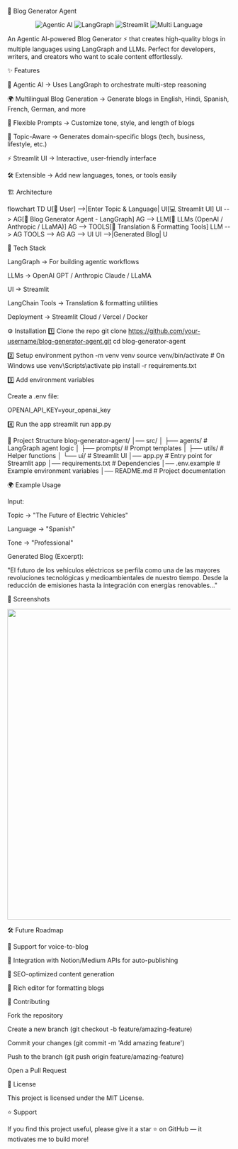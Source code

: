 📝 Blog Generator Agent
<p align="center"> <img src="https://img.shields.io/badge/AI-Agentic-blue?logo=openai&logoColor=white" alt="Agentic AI"/> <img src="https://img.shields.io/badge/Framework-LangGraph-green" alt="LangGraph"/> <img src="https://img.shields.io/badge/UI-Streamlit-orange" alt="Streamlit"/> <img src="https://img.shields.io/badge/Blogs-MultiLanguage-purple" alt="Multi Language"/> </p>

An Agentic AI-powered Blog Generator ⚡ that creates high-quality blogs in multiple languages using LangGraph and LLMs.
Perfect for developers, writers, and creators who want to scale content effortlessly.

✨ Features

🤖 Agentic AI → Uses LangGraph to orchestrate multi-step reasoning

🌍 Multilingual Blog Generation → Generate blogs in English, Hindi, Spanish, French, German, and more

🧩 Flexible Prompts → Customize tone, style, and length of blogs

📝 Topic-Aware → Generates domain-specific blogs (tech, business, lifestyle, etc.)

⚡ Streamlit UI → Interactive, user-friendly interface

🛠️ Extensible → Add new languages, tones, or tools easily

🏗️ Architecture

flowchart TD
    U[🧑 User] -->|Enter Topic & Language| UI[💻 Streamlit UI]
    UI --> AG[🤖 Blog Generator Agent - LangGraph]
    AG --> LLM[🔮 LLMs (OpenAI / Anthropic / LLaMA)]
    AG --> TOOLS[🔧 Translation & Formatting Tools]
    LLM --> AG
    TOOLS --> AG
    AG --> UI
    UI -->|Generated Blog| U

🚀 Tech Stack

LangGraph → For building agentic workflows

LLMs → OpenAI GPT / Anthropic Claude / LLaMA

UI → Streamlit

LangChain Tools → Translation & formatting utilities

Deployment → Streamlit Cloud / Vercel / Docker

⚙️ Installation
1️⃣ Clone the repo
git clone https://github.com/your-username/blog-generator-agent.git
cd blog-generator-agent

2️⃣ Setup environment
python -m venv venv
source venv/bin/activate   # On Windows use venv\Scripts\activate
pip install -r requirements.txt

3️⃣ Add environment variables

Create a .env file:

OPENAI_API_KEY=your_openai_key

4️⃣ Run the app
streamlit run app.py

📂 Project Structure
blog-generator-agent/
│── src/
│   ├── agents/          # LangGraph agent logic
│   ├── prompts/         # Prompt templates
│   ├── utils/           # Helper functions
│   └── ui/              # Streamlit UI
│── app.py               # Entry point for Streamlit app
│── requirements.txt     # Dependencies
│── .env.example         # Example environment variables
│── README.md            # Project documentation

🌍 Example Usage

Input:

Topic → "The Future of Electric Vehicles"

Language → "Spanish"

Tone → "Professional"

Generated Blog (Excerpt):

"El futuro de los vehículos eléctricos se perfila como una de las mayores revoluciones tecnológicas y medioambientales de nuestro tiempo. Desde la reducción de emisiones hasta la integración con energías renovables..."

📸 Screenshots
<p align="center"> <img src="https://github.com/your-username/blog-generator-agent/assets/demo-ui.png" width="700"/> </p>
🛠️ Future Roadmap

🔮 Support for voice-to-blog

🔮 Integration with Notion/Medium APIs for auto-publishing

🔮 SEO-optimized content generation

🔮 Rich editor for formatting blogs

🤝 Contributing

Fork the repository

Create a new branch (git checkout -b feature/amazing-feature)

Commit your changes (git commit -m 'Add amazing feature')

Push to the branch (git push origin feature/amazing-feature)

Open a Pull Request

📜 License

This project is licensed under the MIT License.

⭐ Support

If you find this project useful, please give it a star ⭐ on GitHub — it motivates me to build more!